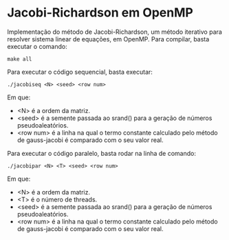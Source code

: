 # Jacobi-Richardson em OpenMP
Implementação do método de Jacobi-Richardson, um método iterativo para resolver sistema linear de equações, em OpenMP. Para compilar, basta executar o comando:
```
make all
```
Para executar o código sequencial, basta executar:
```
./jacobiseq <N> <seed> <row num>
```
Em que:
- \<N\> é a ordem da matriz.
- \<seed\> é a semente passada ao srand() para a geração de números pseudoaleatórios.
- \<row num\> é a linha na qual o termo constante calculado pelo método de gauss-jacobi é comparado com o seu valor real.

Para executar o código paralelo, basta rodar na linha de comando:
```
./jacobipar <N> <T> <seed> <row num>
```
Em que:
- \<N\> é a ordem da matriz.
- \<T\> é o número de threads.
- \<seed\> é a semente passada ao srand() para a geração de números pseudoaleatórios.
- \<row num\> é a linha na qual o termo constante calculado pelo método de gauss-jacobi é comparado com o seu valor real.
